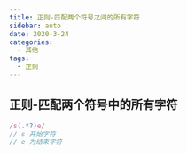 ```yaml
---
title: 正则-匹配两个符号之间的所有字符
sidebar: auto
date: 2020-3-24
categories:
  - 其他
tags:
  - 正则
---
```




## 正则-匹配两个符号中的所有字符

```typescript
/s(.*?)e/
// s 开始字符
// e 为结束字符
```

